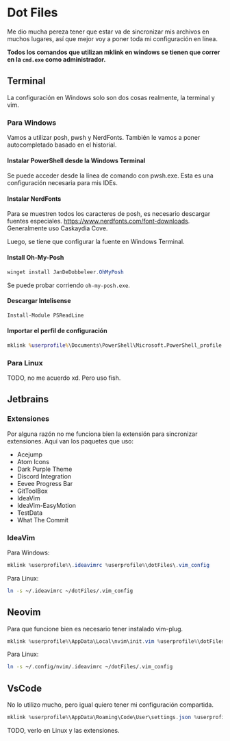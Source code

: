 # Dot Files
Me dio mucha pereza tener que estar va de sincronizar mis archivos en muchos lugares, así que mejor voy a poner toda mi configuración en línea. 

**Todos los comandos que utilizan mklink en windows se tienen que correr en la `cmd.exe` como administrador.**

## Terminal
La configuración en Windows solo son dos cosas realmente, la terminal y vim.

### Para Windows
Vamos a utilizar posh, pwsh y NerdFonts. También le vamos a poner autocompletado basado en el historial.

#### Instalar PowerShell desde la Windows Terminal
Se puede acceder desde la línea de comando con pwsh.exe. Esta es una configuración necesaria para mis IDEs.

#### Instalar NerdFonts
Para se muestren todos los caracteres de posh, es necesario descargar fuentes especiales. https://www.nerdfonts.com/font-downloads. Generalmente uso Caskaydia Cove.

Luego, se tiene que configurar la fuente en Windows Terminal.

#### Install Oh-My-Posh
```PowerShell
winget install JanDeDobbeleer.OhMyPosh
```
Se puede probar corriendo `oh-my-posh.exe`.

#### Descargar Intelisense
```PowerShell
Install-Module PSReadLine
```


#### Importar el perfil de configuración
```cmd
mklink %userprofile%\Documents\PowerShell\Microsoft.PowerShell_profile.ps1 %userprofile%\dotFiles\pwsh_profile.ps1
```

### Para Linux
TODO, no me acuerdo xd. Pero uso fish.

## Jetbrains
### Extensiones
Por alguna razón no me funciona bien la extensión para sincronizar extensiones. Aquí van los paquetes que uso:
- Acejump
- Atom Icons
- Dark Purple Theme
- Discord Integration
- Eevee Progress Bar
- GitToolBox
- IdeaVim
- IdeaVim-EasyMotion
- TestData
- What The Commit

### IdeaVim
Para Windows:
```PowerShell
mklink %userprofile%\.ideavimrc %userprofile%\dotFiles\.vim_config
```

Para Linux:
```bash
ln -s ~/.ideavimrc ~/dotFiles/.vim_config
```

## Neovim
Para que funcione bien es necesario tener instalado vim-plug.
```PowerShell
mklink %userprofile%\AppData\Local\nvim\init.vim %userprofile%\dotFiles\.vim_config
```

Para Linux:
```bash
ln -s ~/.config/nvim/.ideavimrc ~/dotFiles/.vim_config
```

## VsCode
No lo utilizo mucho, pero igual quiero tener mi configuración compartida. 
```PowerShell
mklink %userprofile%\AppData\Roaming\Code\User\settings.json %userprofile%\dotFiles\vscode.settings.json
```
TODO, verlo en Linux y las extensiones.